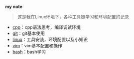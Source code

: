 **my note**

> 这是我在Linux环境下，各种工具链学习和环境配置的记录

* [cpp](cpp)：cpp语法思考，编译调试环境
* [git](git)：git基本使用
* [linux](linux)：工具安装，环境配置以及小知识
* [vim](vim)：vim基本配置和操作
* [bash](bash)：bash学习